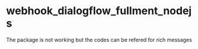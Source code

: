 # webhook_dialogflow_fullment_nodejs


The package is not working but the codes can be refered for rich messages
